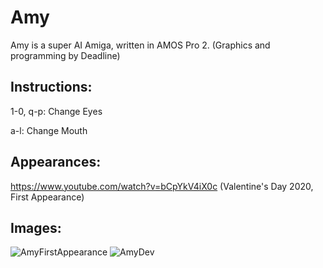 # Amy

Amy is a super AI Amiga, written in AMOS Pro 2. (Graphics and programming by Deadline)

## Instructions:

1-0, q-p: Change Eyes

a-l: Change Mouth

## Appearances:

https://www.youtube.com/watch?v=bCpYkV4iX0c (Valentine's Day 2020, First Appearance)

## Images:

![AmyFirstAppearance](https://raw.githubusercontent.com/cityxen/APMs/master/Amy%20(Amiga)/Images/Amy-2-Capture.PNG)
![AmyDev](https://raw.githubusercontent.com/cityxen/APMs/master/Amy%20(Amiga)/Images/Amy-1.PNG)


